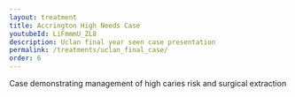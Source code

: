 ```yaml
---
layout: treatment
title: Accrington High Needs Case
youtubeId: LiFmmmU_ZL8
description: Uclan final year seen case presentation
permalink: /treatments/uclan_final_case/
order: 6
---
```


Case demonstrating management of high caries risk and surgical extraction

<object data="/assets/uclanfinalcase.pdf" width="100%" height="1000" type='application/pdf'/>
